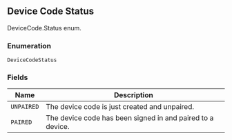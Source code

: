## Device Code Status

DeviceCode.Status enum.

### Enumeration

`DeviceCodeStatus`

### Fields

| Name | Description |
|  --- | --- |
| `UNPAIRED` | The device code is just created and unpaired. |
| `PAIRED` | The device code has been signed in and paired to a device. |

